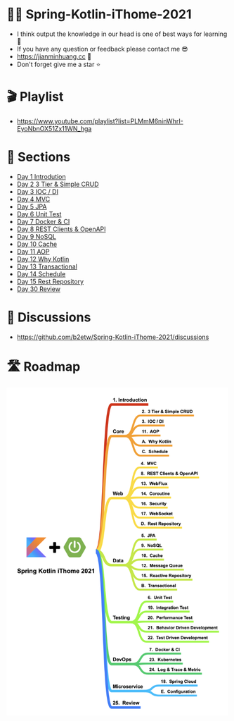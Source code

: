 # 🧑‍🏫 Spring-Kotlin-iThome-2021
* I think output the knowledge in our head is one of best ways for learning 📔 
* If you have any question or feedback please contact me 😎
* https://jianminhuang.cc 🌈
* Don't forget give me a star ⭐️

# 🎬 Playlist
* https://www.youtube.com/playlist?list=PLMmM6ninWhrI-EyoNbnOX51Zx11WN_hga

# 📃 Sections
* [Day 1 Introdution](https://github.com/b2etw/Spring-Kotlin-iThome-2021/blob/main/sections/day1/README.md)
* [Day 2 3 Tier & Simple CRUD](https://github.com/b2etw/Spring-Kotlin-iThome-2021/blob/main/sections/day2/README.md)
* [Day 3 IOC / DI](https://github.com/b2etw/Spring-Kotlin-iThome-2021/blob/main/sections/day3/README.md)
* [Day 4 MVC](https://github.com/b2etw/Spring-Kotlin-iThome-2021/blob/main/sections/day4/README.md)
* [Day 5 JPA](https://github.com/b2etw/Spring-Kotlin-iThome-2021/blob/main/sections/day5/README.md)
* [Day 6 Unit Test](https://github.com/b2etw/Spring-Kotlin-iThome-2021/blob/main/sections/day6/README.md)
* [Day 7 Docker & CI](https://github.com/b2etw/Spring-Kotlin-iThome-2021/blob/main/sections/day7/README.md)
* [Day 8 REST Clients & OpenAPI](https://github.com/b2etw/Spring-Kotlin-iThome-2021/blob/main/sections/day8/README.md)
* [Day 9 NoSQL](https://github.com/b2etw/Spring-Kotlin-iThome-2021/blob/main/sections/day9/README.md)
* [Day 10 Cache](https://github.com/b2etw/Spring-Kotlin-iThome-2021/blob/main/sections/day10/README.md)
* [Day 11 AOP](https://github.com/b2etw/Spring-Kotlin-iThome-2021/blob/main/sections/day11/README.md)
* [Day 12 Why Kotlin](https://github.com/b2etw/Spring-Kotlin-iThome-2021/blob/main/sections/day12/README.md)
* [Day 13 Transactional](https://github.com/b2etw/Spring-Kotlin-iThome-2021/blob/main/sections/day13/README.md)
* [Day 14 Schedule](https://github.com/b2etw/Spring-Kotlin-iThome-2021/blob/main/sections/day14/README.md)
* [Day 15 Rest Repository](https://github.com/b2etw/Spring-Kotlin-iThome-2021/blob/main/sections/day15/README.md)
* [Day 30 Review](https://github.com/b2etw/Spring-Kotlin-iThome-2021/blob/main/sections/day30/README.md)

# 🙋 Discussions
* https://github.com/b2etw/Spring-Kotlin-iThome-2021/discussions

# 🛣 Roadmap
![](https://raw.githubusercontent.com/b2etw/Spring-Kotlin-iThome-2021/main/images/Spring%20Kotlin%20iThome%202021%2008281.png)
